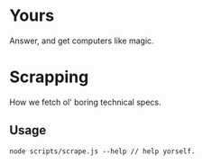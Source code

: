 # Yours 

Answer, and get computers like magic.

# Scrapping

How we fetch ol' boring technical specs.

## Usage 

```
node scripts/scrape.js --help // help yorself.
```
